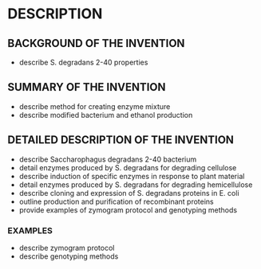 # DESCRIPTION

## BACKGROUND OF THE INVENTION

- describe S. degradans 2-40 properties

## SUMMARY OF THE INVENTION

- describe method for creating enzyme mixture
- describe modified bacterium and ethanol production

## DETAILED DESCRIPTION OF THE INVENTION

- describe Saccharophagus degradans 2-40 bacterium
- detail enzymes produced by S. degradans for degrading cellulose
- describe induction of specific enzymes in response to plant material
- detail enzymes produced by S. degradans for degrading hemicellulose
- describe cloning and expression of S. degradans proteins in E. coli
- outline production and purification of recombinant proteins
- provide examples of zymogram protocol and genotyping methods

### EXAMPLES

- describe zymogram protocol
- describe genotyping methods


